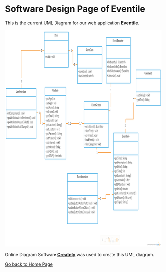 # Software Design Page of Eventile

This is the current UML Diagram for our web application **Eventile**.

<img src="Images/Eventile UML.png" alt="UML Diagram" style="width:1000px; height:700px;">

Online Diagram Software [**Creately**](https://creately.com/) was used to create this UML diagram.

[Go back to Home Page](../README.md)
